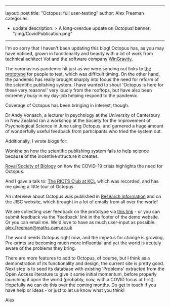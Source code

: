 
---
layout: post
title: "Octopus: full user-testing"
author: Alex Freeman
categories:
  - update
description: >
  A long-overdue update on Octopus!
banner: "/img/CovidPublication.png"
---

I'm so sorry that I haven't been updating this blog! Octopus has, as you may have noticed, grown in functionality and beauty with a lot of work from technical achitect Vot and the software company [WinGravity](https://www.wingravity.com).

The coronavirus pandemic hit just as we were sending out links to [the prototype](demo.science-octopus.org) for people to test, which was difficult timing. On the other hand, the pandemic has really brought sharply into focus the need for reform of the scientific publishing system. I have wanted to shout 'Octopus is here for these very reasons!' very loudly from the rooftops, but have also been extremely busy in my day-job helping respond to the pandemic.

<!-- more -->

Coverage of Octopus has been bringing in interest, though.

Dr Andy Vonasch, a lecturer in psychology at the University of Canterbury in New Zealand ran a workshop at the Society for the Improvement of Psychological Science in June using Octopus, and garnered a huge amount of wonderfully useful feedback from participants who tried the system out.

Additionally, I wrote blogs for:

[Wonkhe](https://wonkhe.com/blogs/the-journal-publication-system-betrays-the-purpose-of-science/?doing_wp_cron=1595415984.0445299148559570312500) on how the scientific publishing system fails to help science because of the incentive structure it creates.

[Royal Society of Biology](https://www.rsb.org.uk/component/content/article/159-biologist/opinion/2349-could-the-current-crisis-help-the-research-community-move-to-a-new-models-of-publishing?Itemid=531) on how the COVID-19 crisis highlights the need for Octopus.

And I gave a talk to:
[The RIOTS Club at KCL](https://www.youtube.com/watch?v=ZL2dUA7PPeE) which was recorded, and has me giving a little tour of Octopus.

An interview about Octopus was published in [Research Information](https://www.researchinformation.info/company/octopus) and on the JISC website, which brought in a lot of emails from all over the world!

We are collecting user feedback on the prototype via [this link](https://forms.gle/17b2BTavgU2Vh4ti9) - or you can submit feedback via the 'feedback' link in the footer of the demo website. Or you can email me. We'd love to have as much user-input as possible. alex.freeman@maths.cam.ac.uk

The world needs Octopus right now, and the impetus for change is growing. Pre-prints are becoming much more influential and yet the world is acutely aware of the problems they bring.

There are more features to add to Octopus, of course, but I think as a demonstration of its functionality and design, the current site is pretty good. Next step is to seed its database with existing 'Problems' extracted from the Open Access literature to give it some initial momentum, before properly launching it upon the world (probably, now, with a COVID focus at first). Hopefully we can do this over the coming months. Do get in touch if you have help or ideas - or just to let us know what you think!

Alex
